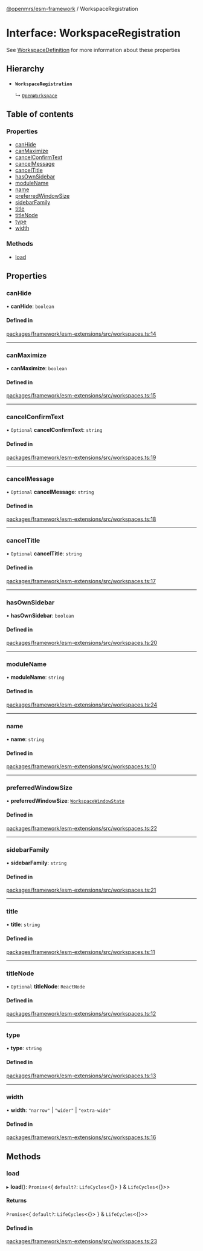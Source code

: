 [@openmrs/esm-framework](../API.md) / WorkspaceRegistration

# Interface: WorkspaceRegistration

See [WorkspaceDefinition](../API.md#workspacedefinition) for more information about these properties

## Hierarchy

- **`WorkspaceRegistration`**

  ↳ [`OpenWorkspace`](OpenWorkspace.md)

## Table of contents

### Properties

- [canHide](WorkspaceRegistration.md#canhide)
- [canMaximize](WorkspaceRegistration.md#canmaximize)
- [cancelConfirmText](WorkspaceRegistration.md#cancelconfirmtext)
- [cancelMessage](WorkspaceRegistration.md#cancelmessage)
- [cancelTitle](WorkspaceRegistration.md#canceltitle)
- [hasOwnSidebar](WorkspaceRegistration.md#hasownsidebar)
- [moduleName](WorkspaceRegistration.md#modulename)
- [name](WorkspaceRegistration.md#name)
- [preferredWindowSize](WorkspaceRegistration.md#preferredwindowsize)
- [sidebarFamily](WorkspaceRegistration.md#sidebarfamily)
- [title](WorkspaceRegistration.md#title)
- [titleNode](WorkspaceRegistration.md#titlenode)
- [type](WorkspaceRegistration.md#type)
- [width](WorkspaceRegistration.md#width)

### Methods

- [load](WorkspaceRegistration.md#load)

## Properties

### canHide

• **canHide**: `boolean`

#### Defined in

[packages/framework/esm-extensions/src/workspaces.ts:14](https://github.com/openmrs/openmrs-esm-core/blob/main/packages/framework/esm-extensions/src/workspaces.ts#L14)

___

### canMaximize

• **canMaximize**: `boolean`

#### Defined in

[packages/framework/esm-extensions/src/workspaces.ts:15](https://github.com/openmrs/openmrs-esm-core/blob/main/packages/framework/esm-extensions/src/workspaces.ts#L15)

___

### cancelConfirmText

• `Optional` **cancelConfirmText**: `string`

#### Defined in

[packages/framework/esm-extensions/src/workspaces.ts:19](https://github.com/openmrs/openmrs-esm-core/blob/main/packages/framework/esm-extensions/src/workspaces.ts#L19)

___

### cancelMessage

• `Optional` **cancelMessage**: `string`

#### Defined in

[packages/framework/esm-extensions/src/workspaces.ts:18](https://github.com/openmrs/openmrs-esm-core/blob/main/packages/framework/esm-extensions/src/workspaces.ts#L18)

___

### cancelTitle

• `Optional` **cancelTitle**: `string`

#### Defined in

[packages/framework/esm-extensions/src/workspaces.ts:17](https://github.com/openmrs/openmrs-esm-core/blob/main/packages/framework/esm-extensions/src/workspaces.ts#L17)

___

### hasOwnSidebar

• **hasOwnSidebar**: `boolean`

#### Defined in

[packages/framework/esm-extensions/src/workspaces.ts:20](https://github.com/openmrs/openmrs-esm-core/blob/main/packages/framework/esm-extensions/src/workspaces.ts#L20)

___

### moduleName

• **moduleName**: `string`

#### Defined in

[packages/framework/esm-extensions/src/workspaces.ts:24](https://github.com/openmrs/openmrs-esm-core/blob/main/packages/framework/esm-extensions/src/workspaces.ts#L24)

___

### name

• **name**: `string`

#### Defined in

[packages/framework/esm-extensions/src/workspaces.ts:10](https://github.com/openmrs/openmrs-esm-core/blob/main/packages/framework/esm-extensions/src/workspaces.ts#L10)

___

### preferredWindowSize

• **preferredWindowSize**: [`WorkspaceWindowState`](../API.md#workspacewindowstate)

#### Defined in

[packages/framework/esm-extensions/src/workspaces.ts:22](https://github.com/openmrs/openmrs-esm-core/blob/main/packages/framework/esm-extensions/src/workspaces.ts#L22)

___

### sidebarFamily

• **sidebarFamily**: `string`

#### Defined in

[packages/framework/esm-extensions/src/workspaces.ts:21](https://github.com/openmrs/openmrs-esm-core/blob/main/packages/framework/esm-extensions/src/workspaces.ts#L21)

___

### title

• **title**: `string`

#### Defined in

[packages/framework/esm-extensions/src/workspaces.ts:11](https://github.com/openmrs/openmrs-esm-core/blob/main/packages/framework/esm-extensions/src/workspaces.ts#L11)

___

### titleNode

• `Optional` **titleNode**: `ReactNode`

#### Defined in

[packages/framework/esm-extensions/src/workspaces.ts:12](https://github.com/openmrs/openmrs-esm-core/blob/main/packages/framework/esm-extensions/src/workspaces.ts#L12)

___

### type

• **type**: `string`

#### Defined in

[packages/framework/esm-extensions/src/workspaces.ts:13](https://github.com/openmrs/openmrs-esm-core/blob/main/packages/framework/esm-extensions/src/workspaces.ts#L13)

___

### width

• **width**: ``"narrow"`` \| ``"wider"`` \| ``"extra-wide"``

#### Defined in

[packages/framework/esm-extensions/src/workspaces.ts:16](https://github.com/openmrs/openmrs-esm-core/blob/main/packages/framework/esm-extensions/src/workspaces.ts#L16)

## Methods

### load

▸ **load**(): `Promise`<{ `default?`: `LifeCycles`<{}\>  } & `LifeCycles`<{}\>\>

#### Returns

`Promise`<{ `default?`: `LifeCycles`<{}\>  } & `LifeCycles`<{}\>\>

#### Defined in

[packages/framework/esm-extensions/src/workspaces.ts:23](https://github.com/openmrs/openmrs-esm-core/blob/main/packages/framework/esm-extensions/src/workspaces.ts#L23)
